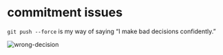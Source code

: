 # commitment issues

`git push --force` is my way of saying “I make bad decisions confidently.”

![wrong-decision](https://media.giphy.com/media/v1.Y2lkPTc5MGI3NjExeThla3hqcmJyN2FwZXEydHVjbDc0aHZzNTg1aHV1N251NDNycTdjMSZlcD12MV9naWZzX3NlYXJjaCZjdD1n/5XvhZSJHr8wOk/giphy.gif)
